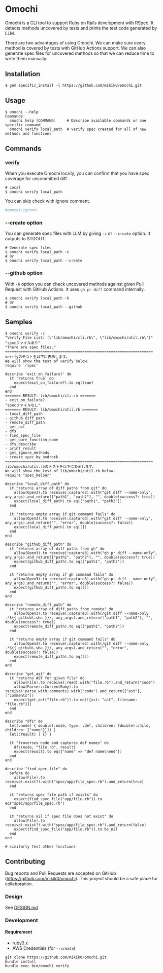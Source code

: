 # Omochi

Omochi is a CLI tool to support Ruby on Rails development with RSpec. It detects methods uncovered by tests and prints the test code generated by LLM.

There are two advantages of using Omochi. We can make sure every method is covered by tests with GitHub Actions support. We can also generate spec files for uncovered methods so that we can reduce time to write them manually.

## Installation

```
$ gem specific_install -l https://github.com/mikik0/omochi.git
```

## Usage

```
$ omochi --help
Commands:
  omochi help [COMMAND]     # Describe available commands or one specific command
  omochi verify local_path  # verify spec created for all of new methods and functions
```

## Commands
### verify

When you execute Omochi locally, you can confirm that you have spec coverage for uncommitted diff.

```
# Local
$ omochi verify local_path
```

You can skip check with ignore comment.

```ruby
#omochi:ignore:
```

### --create option

You can generate spec files with LLM by giving `-c` or `--create` option. It outputs to STDOUT.

```
# Generate spec files
$ omochi verify local_path -c
# Or
$ omochi verify local_path --create
```

### --github option

With `-h` option you can check uncovered methods against given Pull Request with GitHub Actions.
It uses `gh pr diff` command internally.

```
$ omochi verify local_path -h
# Or
$ omochi verify local_path --github
```

## Samples

```
$ omochi verify -c
"Verify File List: [\"lib/omochi/cli.rb\", \"lib/omochi/util.rb\"]"
"specファイルあり"
"There are spec files."
===================================================================
verifyのテストを以下に表示します。
We will show the test of verify below.
require 'rspec'

describe 'exit_on_failure?' do
  it 'returns true' do
    expect(exit_on_failure?).to eq(true)
  end
end
======= RESULT: lib/omochi/cli.rb =======
- exit_on_failure?
"specファイルなし"
======= RESULT: lib/omochi/util.rb =======
- local_diff_path
- github_diff_path
- remote_diff_path
- get_ast
- dfs
- find_spec_file
- get_pure_function_name
- dfs_describe
- print_result
- get_ignore_methods
- create_spec_by_bedrock
===================================================================
lib/omochi/util.rbのテストを以下に表示します。
We will show the test of lib/omochi/util.rb below.
require "spec_helper"

describe "local_diff_path" do
  it "returns array of diff paths from git" do
    allow(Open3).to receive(:capture3).with("git diff --name-only", any_args).and_return(["path1", "path2"], "", double(success?: true))
    expect(local_diff_path).to eq(["path1", "path2"])
  end

  it "returns empty array if git command fails" do
    allow(Open3).to receive(:capture3).with("git diff --name-only", any_args).and_return("", "error", double(success?: false))
    expect(local_diff_path).to eq([])
  end
end

describe "github_diff_path" do
  it "returns array of diff paths from gh" do
    allow(Open3).to receive(:capture3).with("gh pr diff --name-only", any_args).and_return(["path1", "path2"], "", double(success?: true))
    expect(github_diff_path).to eq(["path1", "path2"])
  end

  it "returns empty array if gh command fails" do
    allow(Open3).to receive(:capture3).with("gh pr diff --name-only", any_args).and_return("", "error", double(success?: false))
    expect(github_diff_path).to eq([])
  end
end

describe "remote_diff_path" do
  it "returns array of diff paths from remote" do
    allow(Open3).to receive(:capture3).with(/git diff --name-only .*${{ github\.sha }}/, any_args).and_return(["path1", "path2"], "", double(success?: true))
    expect(remote_diff_path).to eq(["path1", "path2"])
  end

  it "returns empty array if git command fails" do
    allow(Open3).to receive(:capture3).with(/git diff --name-only .*${{ github\.sha }}/, any_args).and_return("", "error", double(success?: false))
    expect(remote_diff_path).to eq([])
  end
end

describe "get_ast" do
  it "returns AST for given file" do
    allow(File).to receive(:read).with("file.rb").and_return("code")
    allow(Parser::CurrentRuby).to receive(:parse_with_comments).with("code").and_return(["ast"], ["comments"])
    expect(get_ast("file.rb")).to eq([{ast: "ast", filename: "file.rb"}])
  end
end

describe "dfs" do
  let(:node) { double(:node, type: :def, children: [double(:child, children: ["name"])]) }
  let(:result) { {} }

  it "traverses node and captures def names" do
    dfs(node, "file.rb", result)
    expect(result).to eq({"name" => "def name\nend"})
  end
end

describe "find_spec_file" do
  before do
    allow(File).to receive(:exist?).with("spec/app/file_spec.rb").and_return(true)
  end

  it "returns spec file path if exists" do
    expect(find_spec_file("app/file.rb")).to eq("spec/app/file_spec.rb")
  end

  it "returns nil if spec file does not exist" do
    allow(File).to receive(:exist?).with("spec/app/file_spec.rb").and_return(false)
    expect(find_spec_file("app/file.rb")).to be_nil
  end
end

# similarly test other functions
```

## Contributing

Bug reports and Pull Requests are accepted on GitHub (https://github.com/mikik0/omochi).
This project should be a safe place for collaboration.

### Design

See [DESIGN.md](https://github.com/mikik0/omochi/blob/master/DESIGN.md)

### Development

#### Requirement

- ruby3.x
- AWS Credentials (for `--create`)

```
git clone https://github.com/mikik0/omochi.git
bundle install
bundle exec bin/omochi verify
```
